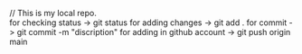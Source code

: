 // This is my local repo.
<br>
for checking status -> git status
for adding changes -> git add .
for commit -> git commit -m "discription"
for adding in github account -> git push origin main